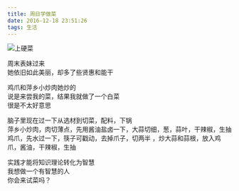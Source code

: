```yaml
---
title: 周日学做菜
date: 2016-12-18 23:51:26
tags: 生活
---
```


![上硬菜](http://oi9n0t0p1.bkt.clouddn.com/cook/cook.jpg)

<!--more-->

周末表妹过来  
她依旧如此美丽，却多了些贤惠和能干  

鸡爪和萍乡小炒肉她炒的   
说是来尝我的菜，结果我就做了一个白菜  
很是不太好意思  

脑子里现在过一下从选材到切菜，配料，下锅   
萍乡小炒肉，肉切薄点，先用酱油盐卤一下，大蒜切细，葱，蒜叶，干辣椒，生抽   
鸡爪，先水过一下，筷子可戳动，去掉爪子，切两半 ，炒大蒜和蒜根，放入鸡爪，酱油，干辣椒，生抽    

实践才能将知识理论转化为智慧   
我想做一个有智慧的人   
你会来试菜吗？  






